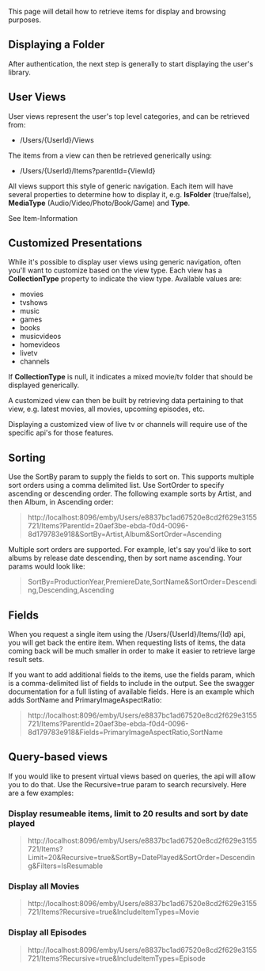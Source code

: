 This page will detail how to retrieve items for display and browsing purposes.

## Displaying a Folder
After authentication, the next step is generally to start displaying the user's library.

## User Views

User views represent the user's top level categories, and can be retrieved from:

* /Users/{UserId}/Views

The items from a view can then be retrieved generically using:

* /Users/{UserId}/Items?parentId={ViewId}

All views support this style of generic navigation. Each item will have several properties to determine how to display it, e.g. **IsFolder** (true/false), **MediaType** (Audio/Video/Photo/Book/Game) and **Type**.

See Item-Information

## Customized Presentations

While it's possible to display user views using generic navigation, often you'll want to customize based on the view type. Each view has a **CollectionType** property to indicate the view type. Available values are:

* movies
* tvshows
* music
* games
* books
* musicvideos
* homevideos
* livetv
* channels

If **CollectionType** is null, it indicates a mixed movie/tv folder that should be displayed generically.

A customized view can then be built by retrieving data pertaining to that view, e.g. latest movies, all movies, upcoming episodes, etc.

Displaying a customized view of live tv or channels will require use of the specific api's for those features.

## Sorting
Use the SortBy param to supply the fields to sort on. This supports multiple sort orders using a comma delimited list. Use SortOrder to specify ascending or descending order. The following example sorts by Artist, and then Album, in Ascending order:

> http://localhost:8096/emby/Users/e8837bc1ad67520e8cd2f629e3155721/Items?ParentId=20aef3be-ebda-f0d4-0096-8d179783e918&SortBy=Artist,Album&SortOrder=Ascending

Multiple sort orders are supported. For example, let's say you'd like to sort albums by release date descending, then by sort name ascending. Your params would look like:

> SortBy=ProductionYear,PremiereDate,SortName&SortOrder=Descending,Descending,Ascending

## Fields

When you request a single item using the /Users/{UserId}/Items/{Id} api, you will get back the entire item. When requesting lists of items, the data coming back will be much smaller in order to make it easier to retrieve large result sets.

If you want to add additional fields to the items, use the fields param, which is a comma-delimited list of fields to include in the output. See the swagger documentation for a full listing of available fields. Here is an example which adds SortName and PrimaryImageAspectRatio:

> http://localhost:8096/emby/Users/e8837bc1ad67520e8cd2f629e3155721/Items?ParentId=20aef3be-ebda-f0d4-0096-8d179783e918&Fields=PrimaryImageAspectRatio,SortName

## Query-based views
If you would like to present virtual views based on queries, the api will allow you to do that. Use the Recursive=true param to search recursively. Here are a few examples:

### Display resumeable items, limit to 20 results and sort by date played
> http://localhost:8096/emby/Users/e8837bc1ad67520e8cd2f629e3155721/Items?Limit=20&Recursive=true&SortBy=DatePlayed&SortOrder=Descending&Filters=IsResumable

### Display all Movies
> http://localhost:8096/emby/Users/e8837bc1ad67520e8cd2f629e3155721/Items?Recursive=true&IncludeItemTypes=Movie

### Display all Episodes
> http://localhost:8096/emby/Users/e8837bc1ad67520e8cd2f629e3155721/Items?Recursive=true&IncludeItemTypes=Episode